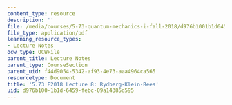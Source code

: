 ```yaml
---
content_type: resource
description: ''
file: /media/courses/5-73-quantum-mechanics-i-fall-2018/d976b1001b1d6459febc09a14385d595_MIT5_73F18_Lec8.pdf
file_type: application/pdf
learning_resource_types:
- Lecture Notes
ocw_type: OCWFile
parent_title: Lecture Notes
parent_type: CourseSection
parent_uid: f44d9054-5342-af93-4e73-aaa4964ca565
resourcetype: Document
title: '5.73 F2018 Lecture 8: Rydberg-Klein-Rees'
uid: d976b100-1b1d-6459-febc-09a14385d595
---
```

